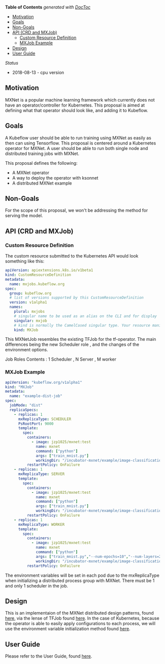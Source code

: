 <!-- START doctoc generated TOC please keep comment here to allow auto update -->
<!-- DON'T EDIT THIS SECTION, INSTEAD RE-RUN doctoc TO UPDATE -->
**Table of Contents**  *generated with [DocToc](https://github.com/thlorenz/doctoc)*

- [Motivation](#motivation)
- [Goals](#goals)
- [Non-Goals](#non-goals)
- [API (CRD and MXJob)](#api-crd-and-MXJob)
  - [Custom Resource Definition](#custom-resource-definition)
  - [MXJob Example](#mxjob-example)
- [Design](#design)
- [User Guide](#user-guide)

<!-- END doctoc generated TOC please keep comment here to allow auto update -->

_Status_

* 2018-08-13 - cpu version

## Motivation
MXNet is a popular machine learning framework which currently does not have an operator/controller for Kubernetes. This proposal is aimed at defining what that operator should look like, and adding it to Kubeflow.

## Goals
A Kubeflow user should be able to run training using MXNet as easily as then can using Tensorflow.  This proposal is centered around a Kubernetes operator for MXNet. A user should be able to run both single node and distributed training jobs with MXNet.

This proposal defines the following:
- A MXNet operator
- A way to deploy the operator with ksonnet
- A distributed MXNet example

## Non-Goals
For the scope of this proposal, we won't be addressing the method for serving the model.

## API (CRD and MXJob)

### Custom Resource Definition
The custom resource submitted to the Kubernetes API would look something like this:
```yaml
apiVersion: apiextensions.k8s.io/v1beta1
kind: CustomResourceDefinition
metadata:
  name: mxjobs.kubeflow.org
spec:
  group: kubeflow.org
  # list of versions supported by this CustomResourceDefinition
  version: v1alpha1
  names:
    plural: mxjobs
    # singular name to be used as an alias on the CLI and for display
    singular: mxjob
    # kind is normally the CamelCased singular type. Your resource manifests use this.
    kind: MXJob

```

This MXNetJob resembles the existing TFJob for the tf-operator.  The main differences being the new Scheduler role , and the changes of the environment options.

Job Roles Contents : 1 Scheduler , N Server , M worker

### MXJob Example
```yaml
apiVersion: "kubeflow.org/v1alpha1"
kind: "MXJob"
metadata:
  name: "example-dist-job"
spec:
  jobMode: "dist"
  replicaSpecs:
    - replicas: 1
      mxReplicaType: SCHEDULER
      PsRootPort: 9000
      template:
        spec:
          containers:
            - image: jzp1025/mxnet:test
              name: mxnet
              command: ["python"]
              args: ["train_mnist.py"]
              workingDir: "/incubator-mxnet/example/image-classification"
          restartPolicy: OnFailure
    - replicas: 1 
      mxReplicaType: SERVER
      template:
        spec:
          containers:
            - image: jzp1025/mxnet:test
              name: mxnet
              command: ["python"]
              args: ["train_mnist.py"]
              workingDir: "/incubator-mxnet/example/image-classification"
          restartPolicy: OnFailure
    - replicas: 1
      mxReplicaType: WORKER
      template:
        spec:
          containers:
            - image: jzp1025/mxnet:test
              name: mxnet
              command: ["python"]
              args: ["train_mnist.py","--num-epochs=10","--num-layers=2","--kv-store=dist_device_sync"]
              workingDir: "/incubator-mxnet/example/image-classification"
          restartPolicy: OnFailure
```

The environment variables will be set in each pod due to the mxReplicaType when initializing a distributed process group with MXNet. There must be 1 and only 1 scheduler in the job.

## Design
This is an implementaion of the MXNet distributed design patterns, found [here](https://mxnet.incubator.apache.org/versions/master/faq/model_parallel_lstm.html), via the lense of TFJob found [here](https://github.com/kubeflow/tf-operator). In the case of Kubernetes, because the operator is able to easily apply configurations to each process, we will use the environment variable initialization method found [here](https://mxnet.incubator.apache.org/versions/master/faq/distributed_training.html).

## User Guide
Please refer to the User Guide, found [here](https://github.com/TuSimple/mxnet-operator/blob/master/README.md).


